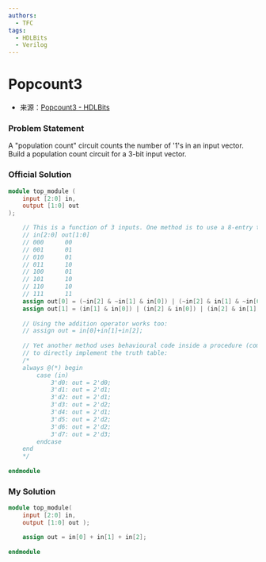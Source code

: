 ```yaml
---
authors:
  - TFC
tags:
  - HDLBits
  - Verilog
---
```

# Popcount3
- 来源：[Popcount3 - HDLBits](https://hdlbits.01xz.net/wiki/Popcount3)

### Problem Statement
A "population count" circuit counts the number of '1's in an input vector. Build a population count circuit for a 3-bit input vector.

### Official Solution

```Verilog
module top_module (
	input [2:0] in,
	output [1:0] out
);

	// This is a function of 3 inputs. One method is to use a 8-entry truth table:
	// in[2:0] out[1:0]
	// 000      00
	// 001      01
	// 010      01
	// 011      10
	// 100      01
	// 101      10
	// 110      10
	// 111      11
	assign out[0] = (~in[2] & ~in[1] & in[0]) | (~in[2] & in[1] & ~in[0]) | (in[2] & ~in[1] & ~in[0]) | (in[2] & in[1] & in[0]);
	assign out[1] = (in[1] & in[0]) | (in[2] & in[0]) | (in[2] & in[1]);
	
	// Using the addition operator works too:
	// assign out = in[0]+in[1]+in[2];
	
	// Yet another method uses behavioural code inside a procedure (combinational always block)
	// to directly implement the truth table:
	/*
	always @(*) begin
		case (in)
			3'd0: out = 2'd0;
			3'd1: out = 2'd1;
			3'd2: out = 2'd1;
			3'd3: out = 2'd2;
			3'd4: out = 2'd1;
			3'd5: out = 2'd2;
			3'd6: out = 2'd2;
			3'd7: out = 2'd3;
		endcase
	end
	*/
	
endmodule
```

### My Solution

```Verilog
module top_module( 
    input [2:0] in,
    output [1:0] out );

    assign out = in[0] + in[1] + in[2];
    
endmodule
```